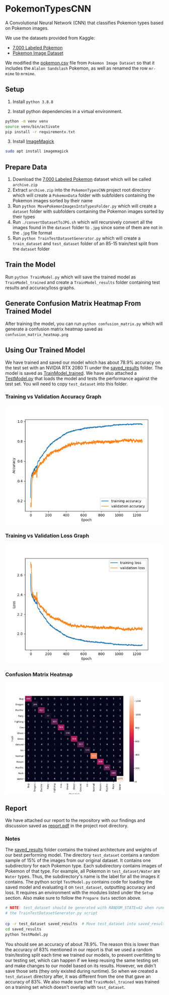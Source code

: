 # PokemonTypesCNN

A Convolutional Neural Network (CNN) that classifies Pokemon types based on Pokemon images.

We use the datasets provided from Kaggle:
* [7,000 Labeled Pokemon](https://www.kaggle.com/lantian773030/pokemonclassification)
* [Pokemon Image Dataset](https://www.kaggle.com/vishalsubbiah/pokemon-images-and-types)

We modified the [pokemon.csv](pokemon.csv) file from `Pokemon Image Dataset` so that it includes the
`Alalon Sandslash` Pokemon, as well as renamed the row `mr-mime` to `mrmime`.

## Setup

1. Install `python 3.8.8`

2. Install python dependencies in a virtual environment.
```bash
python -m venv venv
source venv/bin/activate
pip install -r requirementx.txt
```

3. Install [ImageMagick](https://imagemagick.org/index.php)
```bash
sudo apt install imagemagick
```

## Prepare Data

1. Download the [7,000 Labeled Pokemon](https://www.kaggle.com/lantian773030/pokemonclassification)
  dataset which will be called `archive.zip`
2. Extract `archive.zip` into the `PokemonTypesCNN` project root directory which will create a
  `PokemonData` folder with subfolders containing the Pokemon images sorted by their name
3. Run `python MovePokemonImagesIntoTypesFolder.py` which will create a `dataset` folder with
  subfolders containing the Pokemon images sorted by their types
4. Run `./convertDatasetToJPG.sh` which will recursively convert all the images found in the
  `dataset` folder to `.jpg` since some of them are not in the `.jpg` file format
5. Run `python TrainTestDatasetGenerator.py` which will create a `train_dataset` and `test_dataset`
  folder of an 85-15 train/test split from the `dataset` folder

## Train the Model
Run `python TrainModel.py` which will save the trained model as `TrainModel_trained` and create a
`TrainModel_results` folder containing test results and accuracy/loss graphs.

## Generate Confusion Matrix Heatmap From Trained Model
After training the model, you can run `python confusion_matrix.py` which will generate a confusion
matrix heatmap saved as `confusion_matrix_heatmap.png`

## Using Our Trained Model
We have trained and saved our model which has about 78.9% accuracy on the test set with an NVIDIA
RTX 2080 Ti under the [saved_results](saved_results) folder. The model is saved as
[TrainModel_trained](saved_results/TrainModel_trained). We have also attached a
[TestModel.py](saved_results/TestModel.py) that loads the model and tests the performance against
the test set. You will need to copy `test_dataset` into this folder.

### Training vs Validation Accuracy Graph
![Training vs Validation Accuracy Graph](saved_results/TrainModel_results/accuracy.png)

### Training vs Validation Loss Graph
![Training vs Validation Loss Graph](saved_results/TrainModel_results/loss.png)

### Confusion Matrix Heatmap
![Confusion Matrix Heatmap](saved_results/confusion_matrix_heatmap.png)

## Report
We have attached our report to the repository with our findings and discussion saved as
[report.pdf](report.pdf) in the project root directory.

### Notes
The [saved_results](saved_results) folder contains the trained architecture and weights of our best
performing model. The directory `test_dataset` contains a random sample of 15% of the images from
our original dataset. It contains one subdirectory for each Pokemon type. Each subdirectory contains
images of Pokemon of that type. For example, all Pokemon in `test_dataset/Water` are `Water` types.
Thus, the subdirectory's name is the label for all the images it contains. The python script
`TestModel.py` contains code for loading the saved model and evaluating it on `test_dataset`,
outputting accuracy and loss. It requires an environment with the modules listed under the `Setup`
section. Also make sure to follow the `Prepare Data` section above.

```bash
# NOTE: test_dataset should be generated with RANDOM_STATE=42 when running
# the TrainTestDatasetGenerator.py script

cp -r test_dataset saved_results  # Move test_dataset into saved_results folder
cd saved_results
python TestModel.py
```

You should see an accuracy of about 78.9%. The reason this is lower than the accuracy of 83%
mentioned in our report is that we used a random train/testing split each time we trained our
models, to prevent overfitting to our testing set, which can happen if we keep reusing the same
testing set and make changes to our model based on its results. However, we didn't save those sets
(they only existed during runtime). So when we created a `test_dataset` directory after, it was
different from the one that gave an accuracy of 83%. We also made sure that `TrainModel_trained` was
trained on a training set which doesn't overlap with `test_dataset`.
